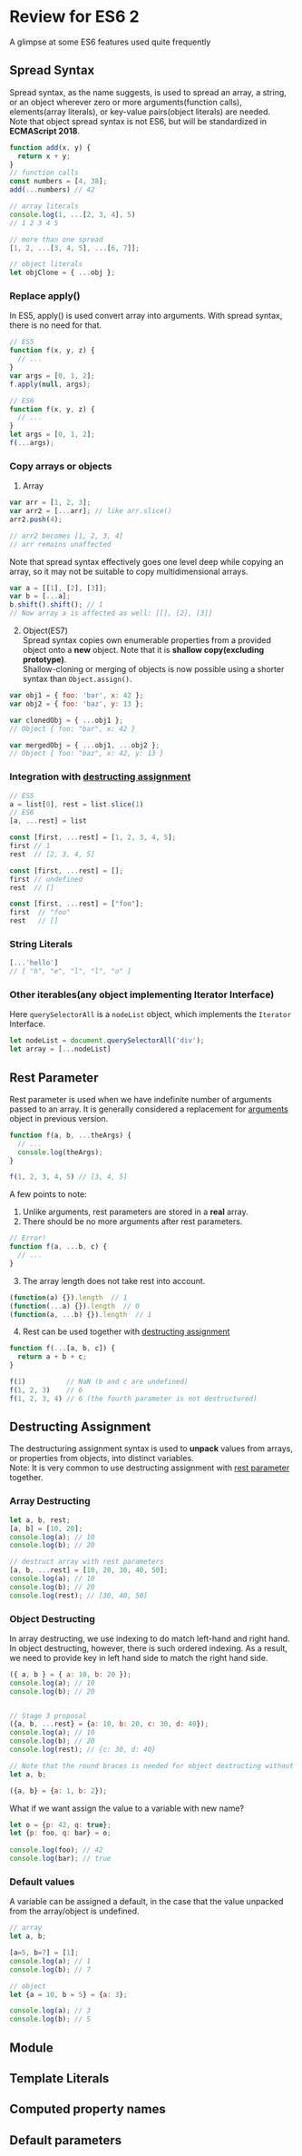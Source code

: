 # Review for ES6 2

A glimpse at some ES6 features used quite frequently

## Spread Syntax  
Spread syntax, as the name suggests, is used to spread an array, a string, or an object wherever zero or more arguments(function calls), elements(array literals), or key-value pairs(object literals) are needed.  
Note that object spread syntax is not ES6, but will be standardized in **ECMAScript 2018**.
```javascript
function add(x, y) {
  return x + y;
}
// function calls
const numbers = [4, 38];
add(...numbers) // 42

// array literals
console.log(1, ...[2, 3, 4], 5)
// 1 2 3 4 5

// more than one spread
[1, 2, ...[3, 4, 5], ...[6, 7]];

// object literals
let objClone = { ...obj };
```

### Replace apply()  
In ES5, apply() is used convert array into arguments. With spread syntax, there is no need for that.  
```javascript
// ES5
function f(x, y, z) {
  // ...
}
var args = [0, 1, 2];
f.apply(null, args);

// ES6
function f(x, y, z) {
  // ...
}
let args = [0, 1, 2];
f(...args);
```

### Copy arrays or objects  
1. Array
```javascript
var arr = [1, 2, 3];
var arr2 = [...arr]; // like arr.slice()
arr2.push(4); 

// arr2 becomes [1, 2, 3, 4]
// arr remains unaffected
```
Note that spread syntax effectively goes one level deep while copying an array, so it may not be suitable to copy multidimensional arrays.
```javascript
var a = [[1], [2], [3]];
var b = [...a];
b.shift().shift(); // 1
// Now array a is affected as well: [[], [2], [3]]
```
2. Object(ES7)  
Spread syntax copies own enumerable properties from a provided object onto a **new** object. Note that it is **shallow copy(excluding prototype)**.  
Shallow-cloning or merging of objects is now possible using a shorter syntax than `Object.assign()`.
```javascript
var obj1 = { foo: 'bar', x: 42 };
var obj2 = { foo: 'baz', y: 13 };

var clonedObj = { ...obj1 };
// Object { foo: "bar", x: 42 }

var mergedObj = { ...obj1, ...obj2 };
// Object { foo: "baz", x: 42, y: 13 }
```


### Integration with [destructing assignment](#Destructing-Assignment)  
```javascript
// ES5
a = list[0], rest = list.slice(1)
// ES6
[a, ...rest] = list

const [first, ...rest] = [1, 2, 3, 4, 5];
first // 1
rest  // [2, 3, 4, 5]

const [first, ...rest] = [];
first // undefined
rest  // []

const [first, ...rest] = ["foo"];
first  // "foo"
rest   // []
```

### String Literals  
```javascript
[...'hello']
// [ "h", "e", "l", "l", "o" ]
```

### Other iterables(any object implementing Iterator Interface)  
Here `querySelectorAll` is a `nodeList` object, which implements the `Iterator` Interface.
```javascript
let nodeList = document.querySelectorAll('div');
let array = [...nodeList]
```

## Rest Parameter  
Rest parameter is used when we have indefinite number of arguments passed to an array. It is generally considered a replacement for [arguments](https://developer.mozilla.org/en-US/docs/Web/JavaScript/Reference/Functions/arguments) object in previous version.  
``` javascript
function f(a, b, ...theArgs) {
  // ...
  console.log(theArgs);
}

f(1, 2, 3, 4, 5) // [3, 4, 5]
```

A few points to note:  
1. Unlike arguments, rest parameters are stored in a **real** array.
2. There should be no more arguments after rest parameters.
```javascript
// Error!
function f(a, ...b, c) {
  // ...
}
```  
3. The array length does not take rest into account.
```javascript
(function(a) {}).length  // 1
(function(...a) {}).length  // 0
(function(a, ...b) {}).length  // 1
```  
4. Rest can be used together with [destructing assignment](#Destructing-Assignment)  
```javascript
function f(...[a, b, c]) {
  return a + b + c;
}

f(1)          // NaN (b and c are undefined)
f(1, 2, 3)    // 6
f(1, 2, 3, 4) // 6 (the fourth parameter is not destructured)
```

## Destructing Assignment  
The destructuring assignment syntax is used to **unpack** values from arrays, or properties from objects, into distinct variables.  
Note: It is very common to use destructing assignment with [rest parameter](#Rest-Parameter) together.

### Array Destructing
```javascript
let a, b, rest;
[a, b] = [10, 20];
console.log(a); // 10
console.log(b); // 20

// destruct array with rest parameters
[a, b, ...rest] = [10, 20, 30, 40, 50];
console.log(a); // 10
console.log(b); // 20
console.log(rest); // [30, 40, 50]
```

### Object Destructing  
In array destructing, we use indexing to do match left-hand and right hand. In object destructing, however, there is such ordered indexing. As a result, we need to provide key in left hand side to match the right hand side.  
``` javascript
({ a, b } = { a: 10, b: 20 });
console.log(a); // 10
console.log(b); // 20


// Stage 3 proposal
({a, b, ...rest} = {a: 10, b: 20, c: 30, d: 40});
console.log(a); // 10
console.log(b); // 20
console.log(rest); // {c: 30, d: 40}

// Note that the round braces is needed for object destructing without declaration
let a, b;

({a, b} = {a: 1, b: 2});
```

What if we want assign the value to a variable with new name?  
``` javascript
let o = {p: 42, q: true};
let {p: foo, q: bar} = o;
 
console.log(foo); // 42 
console.log(bar); // true
```

### Default values  
A variable can be assigned a default, in the case that the value unpacked from the array/object is undefined.  
``` javascript
// array
let a, b;

[a=5, b=7] = [1];
console.log(a); // 1
console.log(b); // 7

// object
let {a = 10, b = 5} = {a: 3};

console.log(a); // 3
console.log(b); // 5
```


## Module

## Template Literals

## Computed property names

## Default parameters
